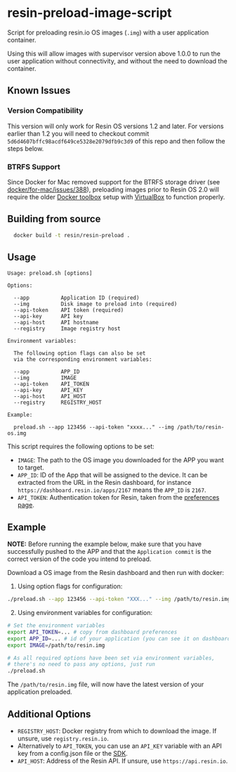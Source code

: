 # resin-preload-image-script

Script for preloading resin.io OS images (`.img`) with a user application container.

Using this will allow images with supervisor version above 1.0.0 to run the user application without connectivity, and without the need to download the container.

## Known Issues

### Version Compatibility

This version will only work for Resin OS versions 1.2 and later.
For versions earlier than 1.2 you will need to checkout commit `5d6d4607bffc98acdf649ce5328e2079dfb9c3d9` of this repo and then follow the steps below. 

### BTRFS Support

Since Docker for Mac removed support for the BTRFS storage driver (see [docker/for-mac/issues/388](https://github.com/docker/for-mac/issues/388)), preloading images prior to Resin OS 2.0 will require the older [Docker toolbox](https://docs.docker.com/toolbox/toolbox_install_mac/) setup with [VirtualBox](https://www.virtualbox.org/) to function properly.

## Building from source

```bash
  docker build -t resin/resin-preload .
```

## Usage

```
Usage: preload.sh [options]

Options:

  --app          Application ID (required)
  --img          Disk image to preload into (required)
  --api-token    API token (required)
  --api-key      API key
  --api-host     API hostname
  --registry     Image registry host

Environment variables:

  The following option flags can also be set
  via the corresponding environment variables:

  --app          APP_ID
  --img          IMAGE
  --api-token    API_TOKEN
  --api-key      API_KEY
  --api-host     API_HOST
  --registry     REGISTRY_HOST

Example:

  preload.sh --app 123456 --api-token "xxxx..." --img /path/to/resin-os.img

```

This script requires the following options to be set:

  * `IMAGE`: The path to the OS image you downloaded for the APP you want to target.
  * `APP_ID`: ID of the App that will be assigned to the device. It can be extracted from the URL in the Resin dashboard, for instance `https://dashboard.resin.io/apps/2167` means the `APP_ID` is `2167`.
  * `API_TOKEN`: Authentication token for Resin, taken from the [preferences page](https://dashboard.resin.io/preferences?tab=details). 


## Example

**NOTE:** Before running the example below, make sure that you have successfully pushed to the APP and that the `Application commit` is the correct version of the code you intend to preload.

Download a OS image from the Resin dashboard and then run with docker:

1) Using option flags for configuration:

```bash
./preload.sh --app 123456 --api-token "XXX..." --img /path/to/resin.img
```

2) Using environment variables for configuration:

```bash
# Set the environment variables
export API_TOKEN=... # copy from dashboard preferences
export APP_ID=... # id of your application (you can see it on dashboard URL when you visit your app page)
export IMAGE=/path/to/resin.img

# As all required options have been set via environment variables,
# there's no need to pass any options, just run
./preload.sh
```

The `/path/to/resin.img` file, will now have the latest version of your application preloaded.

## Additional Options
* `REGISTRY_HOST`: Docker registry from which to download the image. If unsure, use `registry.resin.io`.
* Alternatively to `API_TOKEN`, you can use an `API_KEY` variable with an API key from a config.json file or the [SDK](https://github.com/resin-io/resin-sdk/blob/master/DOCUMENTATION.md#resin.models.application.getApiKey).
* `API_HOST`: Address of the Resin API. If unsure, use `https://api.resin.io`.

